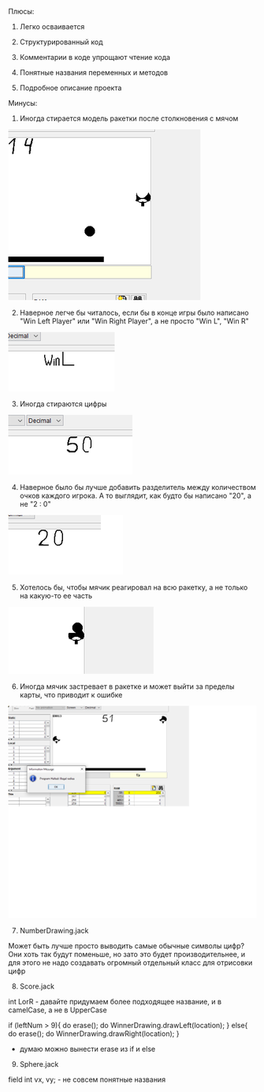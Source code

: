 Плюсы:

1) Легко осваивается

2) Структурированный код

3) Комментарии в коде упрощают чтение кода

4) Понятные названия переменных и методов

5) Подробное описание проекта

Минусы:

1) Иногда стирается модель ракетки после столкновения с мячом

![alt text](review-images/image-1.png)

2) Наверное легче бы читалось, если бы в конце игры было написано
"Win Left Player" или "Win Right Player", а не просто "Win L", "Win R"

![alt text](review-images/image-2.png)

3) Иногда стираются цифры 

![alt text](review-images/image-3.png)

4) Наверное было бы лучше добавить разделитель между количеством очков каждого игрока.
А то выглядит, как будто бы написано "20", а не "2 : 0"

![alt text](review-images/image-4.png)

5) Хотелось бы, чтобы мячик реагировал на всю ракетку, а не только на какую-то ее часть

![alt text](review-images/image-5.png)

6) Иногда мячик застревает в ракетке и может выйти за пределы карты, что приводит к ошибке

![alt text](review-images/image-6.png)

7) NumberDrawing.jack

Может быть лучше просто выводить самые обычные символы цифр?
Они хоть так будут поменьше, но зато это будет производительнее, и для этого
не надо создавать огромный отдельный класс для отрисовки цифр

8) Score.jack

int LorR - давайте придумаем более подходящее название, и в camelCase, а не в UpperCase

if (leftNum > 9){
    do erase();
    do WinnerDrawing.drawLeft(location);
}
else{
    do erase();
    do WinnerDrawing.drawRight(location);
}
- думаю можно вынести erase из if и else

9) Sphere.jack

field int vx, vy; - не совсем понятные названия
